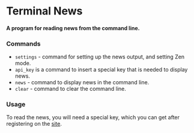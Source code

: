 # Terminal News

#### A program for reading news from the command line.

### Commands
- `settings` - command for setting up the news output, and setting Zen mode.
- `api_key` is a command to insert a special key that is needed to display news.
- `news` - command to display news in the command line.
- `clear` - command to clear the command line.

### Usage

To read the news, you will need a special key, which you can get after registering on the [site](https://newsapi.org/).